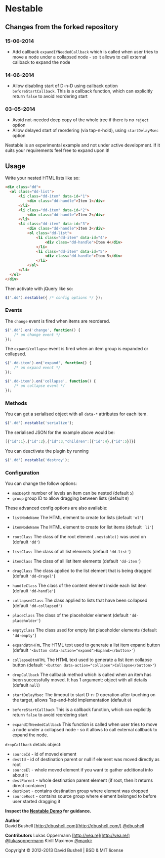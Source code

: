 Nestable
========


## Changes from the forked repository

### 15-06-2014

  * Add callback `expandIfNeededCallback` which is called when user tries to move a node under a collapsed node - so it allows to call external callback to expand the node

### 14-06-2014

  * Allow disabling start of D-n-D using callback option `beforeStartCallback`. This is a callback function, which can explicitly return `false` to avoid reordering start

### 03-05-2014

  * Avoid not-needed deep copy of the whole tree if there is no `reject` option
  * Allow delayed start of reordering (via tap-n-hold), using `startDelayMsec` option


Nestable is an experimental example and not under active development. If it suits your requirements feel free to expand upon it!

## Usage

Write your nested HTML lists like so:

```html
<div class="dd">
  <ol class="dd-list">
      <li class="dd-item" data-id="1">
          <div class="dd-handle">Item 1</div>
      </li>
      <li class="dd-item" data-id="2">
          <div class="dd-handle">Item 2</div>
      </li>
      <li class="dd-item" data-id="3">
          <div class="dd-handle">Item 3</div>
          <ol class="dd-list">
              <li class="dd-item" data-id="4">
                  <div class="dd-handle">Item 4</div>
              </li>
              <li class="dd-item" data-id="5">
                  <div class="dd-handle">Item 5</div>
              </li>
          </ol>
      </li>
  </ol>
</div>
```

Then activate with jQuery like so:

```javascript
$('.dd').nestable({ /* config options */ });
```

### Events

The `change` event is fired when items are reordered.

```javascript
$('.dd').on('change', function() {
	/* on change event */
});
```

The `expand/collapse` event is fired when an item group is expanded or collapsed.

```javascript
$('.dd-item').on('expand', function() {
	/* on expand event */
});

$('.dd-item').on('collapse', function() {
	/* on collapse event */
});
```

### Methods

You can get a serialised object with all `data-*` attributes for each item.

```javascript
$('.dd').nestable('serialize');
```

The serialised JSON for the example above would be:

```javascript
[{"id":1},{"id":2},{"id":3,"children":[{"id":4},{"id":5}]}]
```

You can deactivate the plugin by running

```javascript
$('.dd').nestable('destroy');
```

### Configuration

You can change the follow options:

* `maxDepth` number of levels an item can be nested (default `5`)
* `group` group ID to allow dragging between lists (default `0`)

These advanced config options are also available:

* `listNodeName` The HTML element to create for lists (default `'ol'`)
* `itemNodeName` The HTML element to create for list items (default `'li'`)
* `rootClass` The class of the root element `.nestable()` was used on (default `'dd'`)
* `listClass` The class of all list elements (default `'dd-list'`)
* `itemClass` The class of all list item elements (default `'dd-item'`)
* `dragClass` The class applied to the list element that is being dragged (default `'dd-dragel'`)
* `handleClass` The class of the content element inside each list item (default `'dd-handle'`)
* `collapsedClass` The class applied to lists that have been collapsed (default `'dd-collapsed'`)
* `placeClass` The class of the placeholder element (default `'dd-placeholder'`)
* `emptyClass` The class used for empty list placeholder elements (default `'dd-empty'`)
* `expandBtnHTML` The HTML text used to generate a list item expand button (default `'<button data-action="expand">Expand></button>'`)
* `collapseBtnHTML` The HTML text used to generate a list item collapse button (default `'<button data-action="collapse">Collapse</button>'`)
* `dropCallback` The callback method which is called when an item has been successfully moved. It has 1 argument: object with all details (default `null`)

* `startDelayMsec` The timeout to start D-n-D operation after touching on the target, allows Tap-and-hold implementation (default `0`)
* `beforeStartCallback` This is a callback function, which can explicitly return `false` to avoid reordering start
* `expandIfNeededCallback` This function is called when user tries to move a node under a collapsed node - so it allows to call external callback to expand the node.



`dropCallback` details object:

* `sourceId` - id of moved element
* `destId` - id of destination parent or null if element was moved directly as root
* `sourceEl` - whole moved element if you want to gather additional info about it
* `destParent` - whole destination parent element (if root, then it returns direct container)
* `destRoot` - contains destination group where element was dropped
* `sourceRoot` - contains source group where element belonged to before user started dragging it

**Inspect the [Nestable Demo](http://lukasoppermann.github.com/Nestable/) for guidance.**

**Author**   
David Bushell [http://dbushell.com](http://dbushell.com/) [@dbushell](http://twitter.com/dbushell/)

**Contributors**
Lukas Oppermann [http://vea.re](http://vea.re/) [@lukasoppermann](http://twitter.com/lukasoppermann/)
Kirill Maximov [@maxkir](http://twitter.com/maxkir/)

Copyright © 2012-2013 David Bushell | BSD & MIT license
